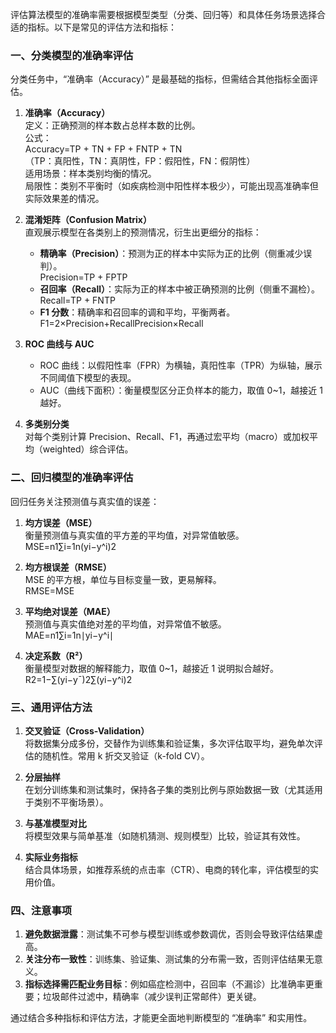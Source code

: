 评估算法模型的准确率需要根据模型类型（分类、回归等）和具体任务场景选择合适的指标。以下是常见的评估方法和指标：

### **一、分类模型的准确率评估**

分类任务中，“准确率（Accuracy）” 是最基础的指标，但需结合其他指标全面评估。



1. **准确率（Accuracy）**  
   定义：正确预测的样本数占总样本数的比例。  
   公式：  
   Accuracy=TP + TN + FP + FNTP + TN​  
   （TP：真阳性，TN：真阴性，FP：假阳性，FN：假阴性）  
   适用场景：样本类别均衡的情况。  
   局限性：类别不平衡时（如疾病检测中阳性样本极少），可能出现高准确率但实际效果差的情况。

2. **混淆矩阵（Confusion Matrix）**  
   直观展示模型在各类别上的预测情况，衍生出更细分的指标：

    - **精确率（Precision）**：预测为正的样本中实际为正的比例（侧重减少误判）。  
      Precision=TP + FPTP​
    - **召回率（Recall）**：实际为正的样本中被正确预测的比例（侧重不漏检）。  
      Recall=TP + FNTP​
    - **F1 分数**：精确率和召回率的调和平均，平衡两者。  
      F1=2×Precision+RecallPrecision×Recall​
3. **ROC 曲线与 AUC**

    - ROC 曲线：以假阳性率（FPR）为横轴，真阳性率（TPR）为纵轴，展示不同阈值下模型的表现。
    - AUC（曲线下面积）：衡量模型区分正负样本的能力，取值 0~1，越接近 1 越好。
4. **多类别分类**  
   对每个类别计算 Precision、Recall、F1，再通过宏平均（macro）或加权平均（weighted）综合评估。


### **二、回归模型的准确率评估**

回归任务关注预测值与真实值的误差：



1. **均方误差（MSE）**  
   衡量预测值与真实值的平方差的平均值，对异常值敏感。  
   MSE=n1​∑i=1n​(yi​−y^​i​)2

2. **均方根误差（RMSE）**  
   MSE 的平方根，单位与目标变量一致，更易解释。  
   RMSE=MSE​

3. **平均绝对误差（MAE）**  
   预测值与真实值绝对差的平均值，对异常值不敏感。  
   MAE=n1​∑i=1n​∣yi​−y^​i​∣

4. **决定系数（R²）**  
   衡量模型对数据的解释能力，取值 0~1，越接近 1 说明拟合越好。  
   R2=1−∑(yi​−yˉ​)2∑(yi​−y^​i​)2​


### **三、通用评估方法**

1. **交叉验证（Cross-Validation）**  
   将数据集分成多份，交替作为训练集和验证集，多次评估取平均，避免单次评估的随机性。常用 k 折交叉验证（k-fold CV）。

2. **分层抽样**  
   在划分训练集和测试集时，保持各子集的类别比例与原始数据一致（尤其适用于类别不平衡场景）。

3. **与基准模型对比**  
   将模型效果与简单基准（如随机猜测、规则模型）比较，验证其有效性。

4. **实际业务指标**  
   结合具体场景，如推荐系统的点击率（CTR）、电商的转化率，评估模型的实用价值。


### **四、注意事项**

1. **避免数据泄露**：测试集不可参与模型训练或参数调优，否则会导致评估结果虚高。
2. **关注分布一致性**：训练集、验证集、测试集的分布需一致，否则评估结果无意义。
3. **指标选择需匹配业务目标**：例如癌症检测中，召回率（不漏诊）比准确率更重要；垃圾邮件过滤中，精确率（减少误判正常邮件）更关键。



通过结合多种指标和评估方法，才能更全面地判断模型的 “准确率” 和实用性。
